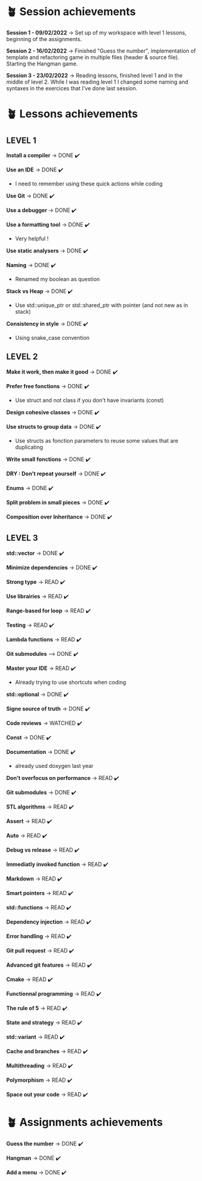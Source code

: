 # :potted_plant:   Session achievements 

**Session 1 - 09/02/2022** -> Set up of my workspace with level 1 lessons, beginning of the assignments.

**Session 2 - 16/02/2022** -> Finished "Guess the number", implementation of template and refactoring game in multiple files (header & source file). Starting the Hangman game.

**Session 3 - 23/02/2022** -> Reading lessons, finished level 1 and in the middle of level 2. While I was reading level 1 I changed some naming and syntaxes in the exercices that I've done last session.


# :potted_plant:   Lessons achievements

## LEVEL 1 

**Install a compiler** -> DONE :heavy_check_mark:

**Use an IDE** -> DONE :heavy_check_mark: 
- I need to remember using these quick actions while coding

**Use Git** -> DONE :heavy_check_mark: 

**Use a debugger** -> DONE :heavy_check_mark: 

**Use a formatting tool** -> DONE :heavy_check_mark:
- Very helpful !

**Use static analysers** -> DONE :heavy_check_mark: 

**Naming** -> DONE :heavy_check_mark: 
- Renamed my boolean as question

**Stack vs Heap** -> DONE :heavy_check_mark: 
- Use std::unique_ptr or std::shared_ptr with pointer (and not new as in stack)

**Consistency in style** -> DONE :heavy_check_mark: 
- Using snake_case convention

## LEVEL 2

**Make it work, then make it good** -> DONE :heavy_check_mark:

**Prefer free fonctions** -> DONE :heavy_check_mark:
- Use struct and not class if you don't have invariants (const)

**Design cohesive classes** -> DONE :heavy_check_mark:

**Use structs to group data** -> DONE :heavy_check_mark:
- Use structs as fonction parameters to reuse some values that are duplicating

**Write small fonctions** -> DONE :heavy_check_mark:

**DRY : Don't repeat yourself** -> DONE :heavy_check_mark:

**Enums** -> DONE :heavy_check_mark:

**Split problem in small pieces** -> DONE :heavy_check_mark:

**Composition over Inheritance** -> DONE :heavy_check_mark:

## LEVEL 3

**std::vector** -> DONE :heavy_check_mark:

**Minimize dependencies** -> DONE :heavy_check_mark:

**Strong type** -> READ :heavy_check_mark:

**Use librairies** -> READ :heavy_check_mark:

**Range-based for loop** -> READ :heavy_check_mark:

**Testing** -> READ :heavy_check_mark:

**Lambda functions** -> READ :heavy_check_mark:

**Git submodules** --> DONE :heavy_check_mark:

**Master your IDE** -> READ :heavy_check_mark:
- Already trying to use shortcuts when coding

**std::optional** -> DONE :heavy_check_mark:

**Signe source of truth** -> DONE :heavy_check_mark:

**Code reviews** -> WATCHED :heavy_check_mark:

**Const** -> DONE :heavy_check_mark:

**Documentation** -> DONE :heavy_check_mark:
- already used doxygen last year

**Don't overfocus on performance** -> READ :heavy_check_mark:

**Git submodules** -> DONE :heavy_check_mark:

**STL algorithms** -> READ :heavy_check_mark:

**Assert** -> READ :heavy_check_mark:

**Auto** -> READ :heavy_check_mark:

**Debug vs release** -> READ :heavy_check_mark:

**Immediatly invoked function** -> READ :heavy_check_mark:

**Markdown** -> READ :heavy_check_mark:

**Smart pointers** -> READ :heavy_check_mark:

**std::functions** -> READ :heavy_check_mark:

**Dependency injection** -> READ :heavy_check_mark:

**Error handling** -> READ :heavy_check_mark:

**Git pull request** -> READ :heavy_check_mark:

**Advanced git features** -> READ :heavy_check_mark:

**Cmake** -> READ :heavy_check_mark:

**Functionnal programming** -> READ :heavy_check_mark:

**The rule of 5** -> READ :heavy_check_mark:

**State and strategy** -> READ :heavy_check_mark:

**std::variant** -> READ :heavy_check_mark:

**Cache and branches** -> READ :heavy_check_mark:

**Multithreading** -> READ :heavy_check_mark:

**Polymorphism** -> READ :heavy_check_mark:

**Space out your code** -> READ :heavy_check_mark:



# :potted_plant:   Assignments achievements

**Guess the number** -> DONE :heavy_check_mark:

**Hangman** -> DONE :heavy_check_mark:

**Add a menu** -> DONE :heavy_check_mark: